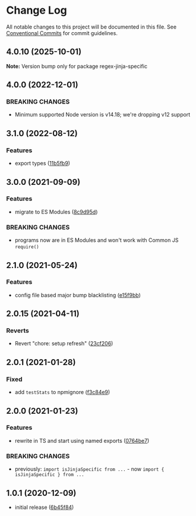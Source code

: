 # Change Log

All notable changes to this project will be documented in this file.
See [Conventional Commits](https://conventionalcommits.org) for commit guidelines.

## 4.0.10 (2025-10-01)

**Note:** Version bump only for package regex-jinja-specific

## 4.0.0 (2022-12-01)

### BREAKING CHANGES

- Minimum supported Node version is v14.18; we're dropping v12 support

## 3.1.0 (2022-08-12)

### Features

- export types ([11b5fb9](https://github.com/codsen/codsen/commit/11b5fb936ce20e0a77c3a09806773e1cd7695c50))

## 3.0.0 (2021-09-09)

### Features

- migrate to ES Modules ([8c9d95d](https://github.com/codsen/codsen/commit/8c9d95d5dea0b769c2f070397141918a4893d575))

### BREAKING CHANGES

- programs now are in ES Modules and won't work with Common JS `require()`

## 2.1.0 (2021-05-24)

### Features

- config file based major bump blacklisting ([e15f9bb](https://github.com/codsen/codsen/commit/e15f9bba1c4fd5f847ac28b3f38fa6ee633f5dca))

## 2.0.15 (2021-04-11)

### Reverts

- Revert "chore: setup refresh" ([23cf206](https://github.com/codsen/codsen/commit/23cf206970a087ff0fa04e61f94d919f59ab3881))

## 2.0.1 (2021-01-28)

### Fixed

- add `testStats` to npmignore ([f3c84e9](https://github.com/codsen/codsen/commit/f3c84e95afc5514214312f913692d85b2e12eb29))

## 2.0.0 (2021-01-23)

### Features

- rewrite in TS and start using named exports ([0764be7](https://github.com/codsen/codsen/commit/0764be711029628e9d6be1048a557ca20d21c426))

### BREAKING CHANGES

- previously: `import isJinjaSpecific from ...` - now `import { isJinjaSpecific } from ...`

## 1.0.1 (2020-12-09)

- initial release ([6b45f84](https://git.sr.ht/~royston/codsen/commit/6b45f848de6bd74596d472c4852e640d4796f411))
